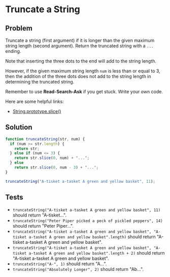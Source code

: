 # Truncate a String

## Problem

Truncate a string (first argument) if it is longer than the given maximum string length (second argument). Return the truncated string with a `...` ending.

Note that inserting the three dots to the end will add to the string length.

However, if the given maximum string length `num` is less than or equal to 3, then the addition of the three dots does not add to the string length in determining the truncated string.

Remember to use **Read-Search-Ask** if you get stuck. Write your own code.

Here are some helpful links:

* [String.prototype.slice()](https://developer.mozilla.org/en-US/docs/Web/JavaScript/Reference/Global_Objects/String/slice)

## Solution

```javascript
function truncateString(str, num) {
  if (num >= str.length) {
    return str;
  } else if (num <= 3) {
    return str.slice(0, num) + "...";
  } else
    return str.slice(0, num - 3) + "...";
}

truncateString("A-tisket a-tasket A green and yellow basket", 11);
```

## Tests

* `truncateString("A-tisket a-tasket A green and yellow basket", 11)` should return "A-tisket...".
* `truncateString("Peter Piper picked a peck of pickled peppers", 14)` should return "Peter Piper...".
* `truncateString("A-tisket a-tasket A green and yellow basket", "A-tisket a-tasket A green and yellow basket".length)` should return "A-tisket a-tasket A green and yellow basket".
* `truncateString("A-tisket a-tasket A green and yellow basket", "A-tisket a-tasket A green and yellow basket".length + 2)` should return "A-tisket a-tasket A green and yellow basket".
* `truncateString("A-", 1)` should return "A...".
* `truncateString("Absolutely Longer", 2)` should return "Ab...".